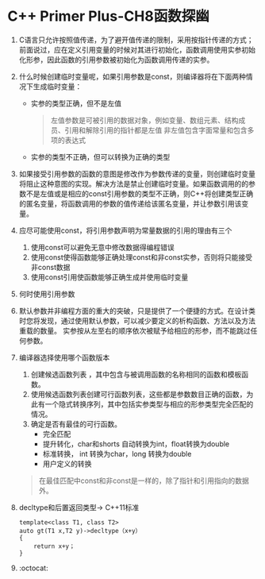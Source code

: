 # C++ Primer Plus-CH8函数探幽
1. C语言只允许按照值传递，为了避开值传递的限制，采用按指针传递的方式；前面说过，应在定义引用变量的时候对其进行初始化，函数调用使用实参初始化形参，因此函数的引用参数被初始化为函数调用传递的实参。
2. 什么时候创建临时变量呢，如果引用参数是const，则编译器将在下面两种情况下生成临时变量：
	- 实参的类型正确，但不是左值
		> 左值参数是可被引用的数据对象，例如变量、数组元素、结构成员、引用和解除引用的指针都是左值
		> 非左值包含字面常量和包含多项的表达式
	- 实参的类型不正确，但可以转换为正确的类型
3. 如果接受引用参数的函数的意图是修改作为参数传递的变量，则创建临时变量将阻止这种意图的实现。解决方法是禁止创建临时变量。如果函数调用的的参数不是左值或是相应的const引用参数的类型不正确，则C++将创建类型正确的匿名变量，将函数调用的参数的值传递给该匿名变量，并让参数引用该变量。
4. 应尽可能使用const，将引用参数声明为常量数据的引用的理由有三个
	1. 使用const可以避免无意中修改数据得编程错误
	2. 使用const使得函数能够正确处理const和非const实参，否则将只能接受非const数据
	3. 使用const引用使函数能够正确生成并使用临时变量
5. 何时使用引用参数
6. 默认参数并非编程方面的重大的突破，只是提供了一个便捷的方式。在设计类时您将发现，通过使用默认参数，可以减少要定义的析构函数、方法以及方法重载的数量。 实参按从左至右的顺序依次被赋予给相应的形参，而不能跳过任何参数。
7. 编译器选择使用哪个函数版本
	1. 创建候选函数列表 ，其中包含与被调用函数的名称相同的函数和模板函数。
	2. 使用候选函数列表创建可行函数列表，这些都是参数数目正确的函数，为此有一个隐式转换序列，其中包括实参类型与相应的形参类型完全匹配的情况。
	3. 确定是否有最佳的可行函数。
		- 完全匹配
		- 提升转化，char和shorts 自动转换为int，float转换为double
		- 标准转换， int 转换为char，long 转换为double
		- 用户定义的转换

	> 在最佳匹配中const和非const是一样的，除了指针和引用指向的数据外。
8. decltype和后置返回类型->	C++11标准

	~~~
	template<class T1, class T2>
	auto gt(T1 x,T2 y)->decltype（x+y）
	{
		return x+y； 
	}
	~~~
9. :octocat: